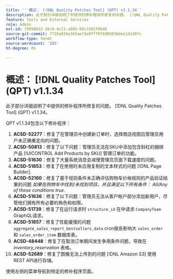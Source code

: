 ```yaml
---
title: '''概述： [!DNL Quality Patches Tool] (QPT) v1.1.34`'
description: 此子部分详细说明了中提供的修补程序所修复的问题。 [!DNL Quality Patches Tool] (QPT) v1.1.34。
feature: Tools and External Services
role: Admin
exl-id: 79998832-26cb-4c11-a505-08c3382f86d4
source-git-commit: 7718a835e343ae7da9ff79f690503b4ee1d140fc
workflow-type: tm+mt
source-wordcount: '283'
ht-degree: 0%

---
```


# 概述： [!DNL Quality Patches Tool] (QPT) v1.1.34

此子部分详细说明了中提供的修补程序所修复的问题。 [!DNL Quality Patches Tool] (QPT) v1.1.34。

QPT v1.1.34包含以下修补程序：

1. **ACSD-52277**：修复了在管理员中创建新订单时，选择商店视图后管理员用户未正确重定向的问题。
1. **ACSD-50813**：修复了以下问题：管理员无法在SKU中添加包含斜杠的捆绑产品 [!UICONTROL Add Products by SKU] 管理订单的功能。
1. **ACSD-51630**：修复了大量系统消息会减慢管理员页面下载速度的问题。
1. **ACSD-51853**：修复了在使用时未应用复制的文本样式的问题 [!DNL Page Builder].
1. **ACSD-52160**：修复了基于规则条件未正确评估购物车价格规则的产品验证结果的问题 *如果在购物车中找到/未找到项目，并且满足以下所有条件： All/Any of these conditions true*.
1. **ACSD-51636**：修复了以下问题：管理员无法从客户帐户部分添加新用户，尽管他们拥有所有必要的角色和权限。
1. **ACSD-51739**：修复了在运行请求时 `structure_id` 在中请求 `CompanyTeam` GraphQL请求。
1. **ACSD-51857**：修复了性能缓慢的问题 `aggregate_sales_report_bestsellers_data` cron报告影响大 `sales_order` 和 `sales_order_item` 数据库表。
1. **ACSD-48448**：修复了在取消订单期间发生争用条件问题，导致在 *inventory_reservation* 表格。
1. **ACSD-52689**：修复了图像无法上传到的问题 [!DNL Amazon S3] 使用REST API进行存储。

使用左侧的菜单导航到特定的修补程序页面。
